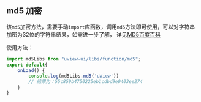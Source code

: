 ## md5 加密


该`md5`加密方法，需要手动`import`库函数，调用`md5`方法即可使用，可以对字符串加密为32位的字符串结果，如需进一步了解，
详见[MD5百度百科](https://baike.baidu.com/item/MD5)  


使用方法：

```js
import md5Libs from "uview-ui/libs/function/md5";
export default{
	onLoad() {
		console.log(md5Libs.md5('uView'))
		// 结果为：55c859b4750225eb1cdbd9e0403ee274
	}
}
```